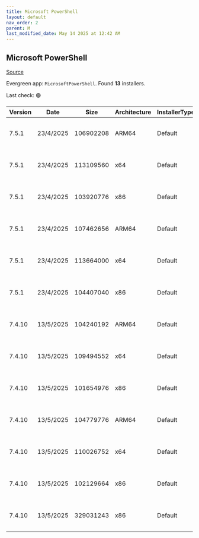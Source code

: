 ```yaml
---
title: Microsoft PowerShell
layout: default
nav_order: 2
parent: M
last_modified_date: May 14 2025 at 12:42 AM
---
```


## Microsoft PowerShell

[Source](https://docs.microsoft.com/powershell/)

Evergreen app: `MicrosoftPowerShell`. Found **13** installers.

Last check: 🟢

| Version | Date      | Size      | Architecture | InstallerType | Type       | URI                                                                                                                                                                                                      | Release |
| ------- | --------- | --------- | ------------ | ------------- | ---------- | -------------------------------------------------------------------------------------------------------------------------------------------------------------------------------------------------------- | ------- |
| 7.5.1   | 23/4/2025 | 106902208 | ARM64        | Default       | exe        | [https://github.com/PowerShell/PowerShell/releases/download/v7.5.1/PowerShell-7.5.1-win-arm64.exe](https://github.com/PowerShell/PowerShell/releases/download/v7.5.1/PowerShell-7.5.1-win-arm64.exe)     | Stable  |
| 7.5.1   | 23/4/2025 | 113109560 | x64          | Default       | exe        | [https://github.com/PowerShell/PowerShell/releases/download/v7.5.1/PowerShell-7.5.1-win-x64.exe](https://github.com/PowerShell/PowerShell/releases/download/v7.5.1/PowerShell-7.5.1-win-x64.exe)         | Stable  |
| 7.5.1   | 23/4/2025 | 103920776 | x86          | Default       | exe        | [https://github.com/PowerShell/PowerShell/releases/download/v7.5.1/PowerShell-7.5.1-win-x86.exe](https://github.com/PowerShell/PowerShell/releases/download/v7.5.1/PowerShell-7.5.1-win-x86.exe)         | Stable  |
| 7.5.1   | 23/4/2025 | 107462656 | ARM64        | Default       | msi        | [https://github.com/PowerShell/PowerShell/releases/download/v7.5.1/PowerShell-7.5.1-win-arm64.msi](https://github.com/PowerShell/PowerShell/releases/download/v7.5.1/PowerShell-7.5.1-win-arm64.msi)     | Stable  |
| 7.5.1   | 23/4/2025 | 113664000 | x64          | Default       | msi        | [https://github.com/PowerShell/PowerShell/releases/download/v7.5.1/PowerShell-7.5.1-win-x64.msi](https://github.com/PowerShell/PowerShell/releases/download/v7.5.1/PowerShell-7.5.1-win-x64.msi)         | Stable  |
| 7.5.1   | 23/4/2025 | 104407040 | x86          | Default       | msi        | [https://github.com/PowerShell/PowerShell/releases/download/v7.5.1/PowerShell-7.5.1-win-x86.msi](https://github.com/PowerShell/PowerShell/releases/download/v7.5.1/PowerShell-7.5.1-win-x86.msi)         | Stable  |
| 7.4.10  | 13/5/2025 | 104240192 | ARM64        | Default       | exe        | [https://github.com/PowerShell/PowerShell/releases/download/v7.4.10/PowerShell-7.4.10-win-arm64.exe](https://github.com/PowerShell/PowerShell/releases/download/v7.4.10/PowerShell-7.4.10-win-arm64.exe) | LTS     |
| 7.4.10  | 13/5/2025 | 109494552 | x64          | Default       | exe        | [https://github.com/PowerShell/PowerShell/releases/download/v7.4.10/PowerShell-7.4.10-win-x64.exe](https://github.com/PowerShell/PowerShell/releases/download/v7.4.10/PowerShell-7.4.10-win-x64.exe)     | LTS     |
| 7.4.10  | 13/5/2025 | 101654976 | x86          | Default       | exe        | [https://github.com/PowerShell/PowerShell/releases/download/v7.4.10/PowerShell-7.4.10-win-x86.exe](https://github.com/PowerShell/PowerShell/releases/download/v7.4.10/PowerShell-7.4.10-win-x86.exe)     | LTS     |
| 7.4.10  | 13/5/2025 | 104779776 | ARM64        | Default       | msi        | [https://github.com/PowerShell/PowerShell/releases/download/v7.4.10/PowerShell-7.4.10-win-arm64.msi](https://github.com/PowerShell/PowerShell/releases/download/v7.4.10/PowerShell-7.4.10-win-arm64.msi) | LTS     |
| 7.4.10  | 13/5/2025 | 110026752 | x64          | Default       | msi        | [https://github.com/PowerShell/PowerShell/releases/download/v7.4.10/PowerShell-7.4.10-win-x64.msi](https://github.com/PowerShell/PowerShell/releases/download/v7.4.10/PowerShell-7.4.10-win-x64.msi)     | LTS     |
| 7.4.10  | 13/5/2025 | 102129664 | x86          | Default       | msi        | [https://github.com/PowerShell/PowerShell/releases/download/v7.4.10/PowerShell-7.4.10-win-x86.msi](https://github.com/PowerShell/PowerShell/releases/download/v7.4.10/PowerShell-7.4.10-win-x86.msi)     | LTS     |
| 7.4.10  | 13/5/2025 | 329031243 | x86          | Default       | msixbundle | [https://github.com/PowerShell/PowerShell/releases/download/v7.4.10/PowerShell-7.4.10.msixbundle](https://github.com/PowerShell/PowerShell/releases/download/v7.4.10/PowerShell-7.4.10.msixbundle)       | LTS     |
